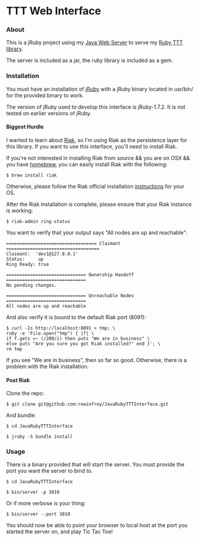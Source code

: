 # TTT Web Interface

### About ###

This is a jRuby project using my [Java Web Server](https://github.com/rewinfrey/JavaWebServer) to serve my [Ruby TTT library](https://github.com/rewinfrey/ruby-ttt).

The server is included as a jar, the ruby library is included as a gem.

### Installation

You must have an installation of [jRuby](http://jruby.org/) with a jRuby binary located in usr/bin/ for the provided binary to work.

The version of jRuby used to develop this interface is jRuby-1.7.2. It is not tested on earlier versions of jRuby.

#### Biggest Hurdle

I wanted to learn about [Riak](http://basho.com/riak/), so I'm using Riak as the persistence layer for this library. If you want to use this interface, you'll need to install Riak.

If you're not interested in installing Riak from source && you are on OSX && you have [homebrew](http://mxcl.github.com/homebrew/), you can easily install Riak with the following:

`$ brew install riak`

Otherwise, please follow the Riak official installation [instructions](http://docs.basho.com/riak/latest/tutorials/installation/) for your OS.

After the Riak installation is complete, please ensure that your Riak instance is working:

`$ riak-admin ring-status`

You want to verify that your output says "All nodes are up and reachable":

    ================================== Claimant ===================================
    Claimant:  'dev1@127.0.0.1'
    Status:     up
    Ring Ready: true

    ============================== Ownership Handoff ==============================
    No pending changes.

    ============================== Unreachable Nodes ==============================
    All nodes are up and reachable

And also verify it is bound to the default Riak port (8091):

    $ curl -Is http://localhost:8091 > tmp; \
    ruby -e 'File.open("tmp") { |f| \
    if f.gets =~ (/200/i) then puts "We are in business" \
    else puts "Are you sure you got Riak installed?" end }'; \
    rm tmp

If you see "We are in business", then so far so good. Otherwise, there is a problem with the Riak installation.

#### Post Riak

Clone the repo:

`$ git clone git@github.com:rewinfrey/JavaRubyTTTInterface.git`

And bundle:

`$ cd JavaRubyTTTInterface`

`$ jruby -S bundle install`

### Usage

There is a binary provided that will start the server. You must provide the port you want the server to bind to.

`$ cd JavaRubyTTTInterface`

`$ bin/server -p 3010`

Or if more verbose is your thing:

`$ bin/server --port 3010`

You should now be able to point your browser to local host at the port you started the server on, and play Tic Tac Toe!
